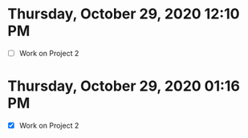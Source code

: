# Thursday, October 29, 2020 12:10 PM

- [ ] Work on Project 2
# Thursday, October 29, 2020 01:16 PM

- [x] Work on Project 2

